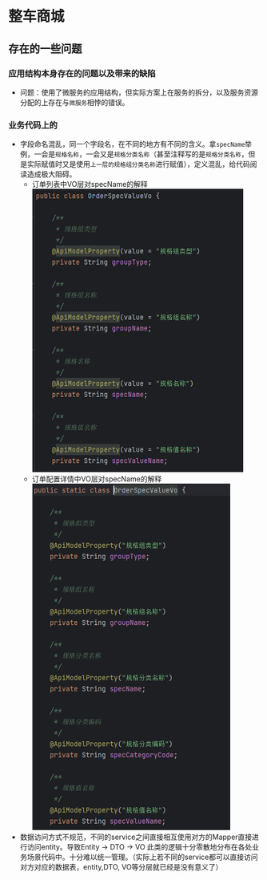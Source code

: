 # 整车商城
## 存在的一些问题

### 应用结构本身存在的问题以及带来的缺陷
- 问题：使用了微服务的应用结构，但实际方案上在服务的拆分，以及服务资源分配的上存在与`微服务`相悖的错误。

### 业务代码上的
- 字段命名混乱，同一个字段名，在不同的地方有不同的含义。拿`specName`举例，一会是`规格名称`，一会又是`规格分类名称`（甚至注释写的是`规格分类名称`，但是实际赋值时又是使用`上一层的规格组分类名称`进行赋值），定义混乱，给代码阅读造成极大阻碍。
  - 订单列表中VO层对specName的解释
    ![订单详情的VO层](./images/orderDetail-VO.png)
  - 订单配置详情中VO层对specName的解释
    ![订单配置详情](./images/orderConfigList_configDetai.png)
- 数据访问方式不规范，不同的service之间直接相互使用对方的Mapper直接进行访问entity。导致Entity -> DTO -> VO 此类的逻辑十分零散地分布在各处业务场景代码中。十分难以统一管理。（实际上若不同的service都可以直接访问对方对应的数据表，entity,DTO, VO等分层就已经是没有意义了）
